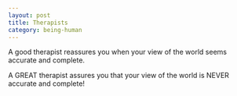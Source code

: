 ```yaml
---
layout: post
title: Therapists
category: being-human
---
```


A good therapist reassures you when your view of the world seems accurate and complete. 

A GREAT therapist assures you that your view of the world is NEVER accurate and complete!
